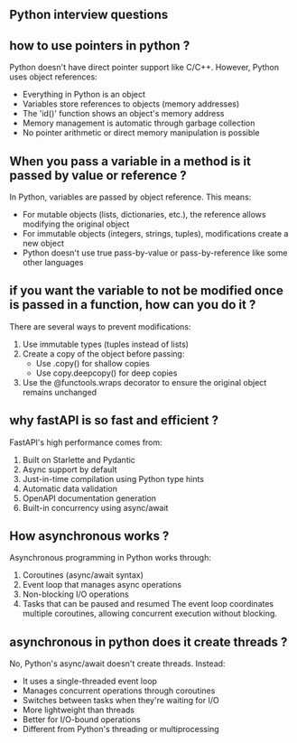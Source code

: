 ## Python interview questions

## how to use pointers in python ? 
Python doesn't have direct pointer support like C/C++. However, Python uses object references:
- Everything in Python is an object
- Variables store references to objects (memory addresses)
- The 'id()' function shows an object's memory address
- Memory management is automatic through garbage collection
- No pointer arithmetic or direct memory manipulation is possible

## When you pass a variable in a method is it passed by value or reference ?
In Python, variables are passed by object reference. This means:
- For mutable objects (lists, dictionaries, etc.), the reference allows modifying the original object
- For immutable objects (integers, strings, tuples), modifications create a new object
- Python doesn't use true pass-by-value or pass-by-reference like some other languages

## if you want the variable to not be modified once is passed in a function, how can you do it ?
There are several ways to prevent modifications:
1. Use immutable types (tuples instead of lists)
2. Create a copy of the object before passing:
   - Use .copy() for shallow copies
   - Use copy.deepcopy() for deep copies
3. Use the @functools.wraps decorator to ensure the original object remains unchanged

## why fastAPI is so fast and efficient ?
FastAPI's high performance comes from:
1. Built on Starlette and Pydantic
2. Async support by default
3. Just-in-time compilation using Python type hints
4. Automatic data validation
5. OpenAPI documentation generation
6. Built-in concurrency using async/await

## How asynchronous works ?
Asynchronous programming in Python works through:
1. Coroutines (async/await syntax)
2. Event loop that manages async operations
3. Non-blocking I/O operations
4. Tasks that can be paused and resumed
The event loop coordinates multiple coroutines, allowing concurrent execution without blocking.

## asynchronous in python does it create threads ?
No, Python's async/await doesn't create threads. Instead:
- It uses a single-threaded event loop
- Manages concurrent operations through coroutines
- Switches between tasks when they're waiting for I/O
- More lightweight than threads
- Better for I/O-bound operations
- Different from Python's threading or multiprocessing



